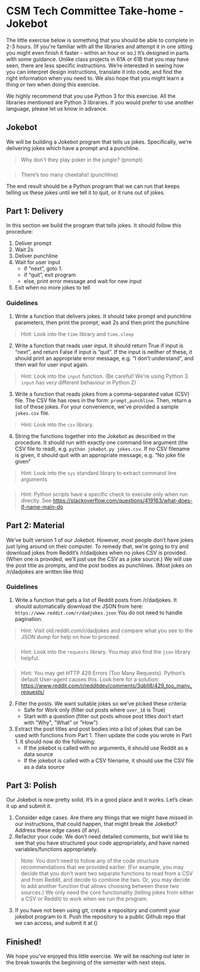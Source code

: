 # CSM Tech Committee Take-home - Jokebot

The little exercise below is something that you should be able to complete in 2-3 hours. (If you're familiar with all the libraries and attempt it in one sitting you might even finish it faster - within an hour or so.) It’s designed in parts with some guidance. Unlike class projects in 61A or 61B that you may have seen, there are less specific instructions. We’re interested in seeing how you can interpret design instructions, translate it into code, and find the right information when you need to. We also hope that you might learn a thing or two when doing this exercise.

We highly recommend that you use Python 3 for this exercise. All the libraries mentioned are Python 3 libraries. If you would prefer to use another language, please let us know in advance.

## Jokebot

We will be building a Jokebot program that tells us jokes. Specifically, we’re delivering jokes which have a prompt and a punchline.

> Why don't they play poker in the jungle? (prompt)
###
> There’s too many cheetahs! (punchline)  

The end result should be a Python program that we can run that keeps telling us these jokes until we tell it to quit, or it runs out of jokes.

## Part 1: Delivery

In this section we build the program that tells jokes. It should follow this procedure:

1. Deliver prompt
2. Wait 2s
3. Deliver punchline
4. Wait for user input
    - if “next”, goto 1.
    - if “quit”, exit program
    - else, print error message and wait for new input
5. Exit when no more jokes to tell

### Guidelines

1. Write a function that delivers jokes. It should take prompt and punchline parameters, then print the prompt, wait 2s and then print the punchline
> Hint: Look into the `time` library and `time.sleep`
2. Write a function that reads user input. It should return True if input is “next”, and return False if input is “quit”. If the input is neither of these, it should print an appropriate error message, e.g. “I don’t understand”, and then wait for user input again.
> Hint: Look into the `input` function. (Be careful! We're using Python 3. `input` has *very* different behaviour in Python 2)
3. Write a function that reads jokes from a comma-separated value (CSV) file. The CSV file has rows in the form: `prompt,punchline`. Then, return a list of these jokes. For your convenience, we've provided a sample `jokes.csv` file.
> Hint: Look into the `csv` library.
4. String the functions together into the Jokebot as described in the procedure. It should run with exactly one command line argument (the CSV file to read), e.g. `python jokebot.py jokes.csv`. If no CSV filename is given, it should quit with an appropriate message, e.g. “No joke file given”  
> Hint: Look into the `sys` standard library to extract command line arguments
###
> Hint: Python scripts have a specific check to execute only when run directly. See https://stackoverflow.com/questions/419163/what-does-if-name-main-do

## Part 2: Material

We’ve built version 1 of our Jokebot. However, most people don’t have jokes just lying around on their computer. To remedy that, we’re going to try and download jokes from Reddit’s /r/dadjokes when no jokes CSV is provided. (When one is provided, we’ll just use the CSV as a joke source.) We will use the post title as prompts, and the post bodies as punchlines. (Most jokes on /r/dadjokes are written like this)

### Guidelines
1. Write a function that gets a list of Reddit posts from /r/dadjokes. It should automatically download the JSON from here: `https://www.reddit.com/r/dadjokes.json` You do not need to handle pagination.
> Hint: Visit old.reddit.com/r/dadjokes and compare what you see to the JSON dump for help on how to proceed.
###
> Hint: Look into the `requests` library. You may also find the `json` library helpful.
###
> Hint: You may get HTTP 429 Errors (Too Many Requests). Python’s default User-agent causes this. Look here for a solution: https://www.reddit.com/r/redditdev/comments/3qbll8/429_too_many_requests/
2. Filter the posts. We want suitable jokes so we’ve picked these criteria:
    - Safe for Work only (filter out posts where `over_18` is True)
    - Start with a question (filter out posts whose post titles don't start with "Why", "What" or "How")
3. Extract the post titles and post bodies into a list of jokes that can be used with functions from Part 1. Then update the code you wrote in Part 1. It should now do the following:
    - If the jokebot is called with no arguments, it should use Reddit as a data source
    - If the jokebot is called with a CSV filename, it should use the CSV file as a data source 

## Part 3: Polish

Our Jokebot is now pretty solid. It’s in a good place and it works. Let’s clean it up and submit it.

1. Consider edge cases. Are there any things that we might have missed in our instructions, that could happen, that might break the Jokebot? Address these edge cases (if any).
2. Refactor your code. We don’t need detailed comments, but we’d like to see that you have structured your code appropriately, and have named variables/functions appropriately.
> Note: You don’t need to follow any of the code structure recommendations that we provided earlier. (For example, you may decide that you don’t want two separate functions to read from a CSV and from Reddit, and decide to combine the two. Or, you may decide to add another function that allows choosing between these two sources.) We only need the core functionality (telling jokes from either a CSV or Reddit) to work when we run the program.
3. If you have not been using git, create a repository and commit your jokebot program to it. Push the repository to a public Github repo that we can access, and submit it at ()

## Finished!
We hope you've enjoyed this little exercise. We will be reaching out later in the break towards the beginning of the semester with next steps.
